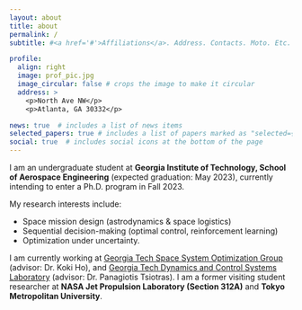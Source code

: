 ```yaml
---
layout: about
title: about
permalink: /
subtitle: #<a href='#'>Affiliations</a>. Address. Contacts. Moto. Etc.

profile:
  align: right
  image: prof_pic.jpg
  image_circular: false # crops the image to make it circular
  address: >
    <p>North Ave NW</p>
    <p>Atlanta, GA 30332</p>

news: true  # includes a list of news items
selected_papers: true # includes a list of papers marked as "selected={true}"
social: true  # includes social icons at the bottom of the page
---
```


I am an undergraduate student at <b>Georgia Institute of Technology, School of Aerospace Engineering</b> (expected graduation: May 2023), currently intending to enter a Ph.D. program in Fall 2023. 

My research interests include:

- Space mission design (astrodynamics & space logistics)
- Sequential decision-making (optimal control, reinforcement learning)
- Optimization under uncertainty.

I am currently working at [Georgia Tech Space System Optimization Group](https://ssog.ae.gatech.edu/) (advisor: Dr. Koki Ho), and [Georgia Tech Dynamics and Control Systems Laboratory](https://dcsl.gatech.edu/) (advisor: Dr. Panagiotis Tsiotras). I am a former visiting student researcher at <b>NASA Jet Propulsion Laboratory (Section 312A)</b> and <b>Tokyo Metropolitan University</b>.


